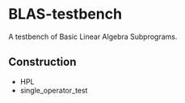 # BLAS-testbench
A testbench of Basic Linear Algebra Subprograms.

## Construction
- HPL
- single_operator_test
